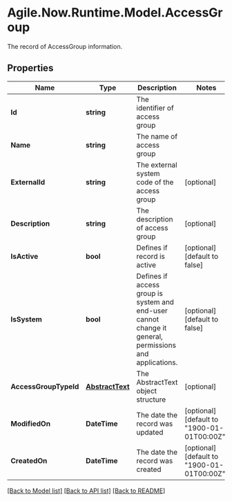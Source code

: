 # Agile.Now.Runtime.Model.AccessGroup
The record of AccessGroup information.

## Properties

Name | Type | Description | Notes
------------ | ------------- | ------------- | -------------
**Id** | **string** | The identifier of access group | 
**Name** | **string** | The name of access group | 
**ExternalId** | **string** | The external system code of the access group | [optional] 
**Description** | **string** | The description of access group | [optional] 
**IsActive** | **bool** | Defines if record is active | [optional] [default to false]
**IsSystem** | **bool** | Defines if access group is system and end-user cannot change it general, permissions and applications. | [optional] [default to false]
**AccessGroupTypeId** | [**AbstractText**](AbstractText.md) | The AbstractText object structure | [optional] 
**ModifiedOn** | **DateTime** | The date the record was updated | [optional] [default to "1900-01-01T00:00Z"]
**CreatedOn** | **DateTime** | The date the record was created | [optional] [default to "1900-01-01T00:00Z"]

[[Back to Model list]](../../README.md#documentation-for-models) [[Back to API list]](../../README.md#documentation-for-api-endpoints) [[Back to README]](../../README.md)


